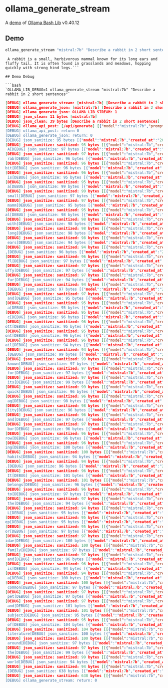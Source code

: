 # ollama_generate_stream

A [demo](../README.md#demos) of [Ollama Bash Lib](https://github.com/attogram/ollama-bash-lib) v0.40.12

## Demo

```bash
ollama_generate_stream "mistral:7b" "Describe a rabbit in 2 short sentences"
```
```
 A rabbit is a small, herbivorous mammal known for its long ears and fluffy tail. It is often found in grasslands and meadows, hopping quickly with strong hind legs.```

## Demo Debug

```bash
`OLLAMA_LIB_DEBUG=1 ollama_generate_stream "mistral:7b" "Describe a rabbit in 2 short sentences"`
```
```json
[DEBUG] ollama_generate_stream: [mistral:7b] [Describe a rabbit in 2 short sentences]
[DEBUG] ollama_generate_json: [mistral:7b] [Describe a rabbit in 2 short sentences]
[DEBUG] ollama_generate_json: OLLAMA_LIB_STREAM: 1
[DEBUG] json_clean: 11 bytes [mistral:7b]
[DEBUG] json_clean: 39 bytes [Describe a rabbit in 2 short sentences]
[DEBUG] ollama_api_post: [/api/generate] [{"model":"mistral:7b","prompt":"Describe a]
[DEBUG] ollama_api_post: return 0
[DEBUG] ollama_generate_json: return: 0
[DEBUG] json_sanitize: 95 bytes [{"model":"mistral:7b","created_at":"2025-0]
[DEBUG] json_sanitize: sanitized: 95 bytes [[{"model":"mistral:7b","created_at":"2025-0]]
 A[DEBUG] json_sanitize: 97 bytes [{"model":"mistral:7b","created_at":"2025-0]
[DEBUG] json_sanitize: sanitized: 97 bytes [[{"model":"mistral:7b","created_at":"2025-0]]
 rab[DEBUG] json_sanitize: 96 bytes [{"model":"mistral:7b","created_at":"2025-0]
[DEBUG] json_sanitize: sanitized: 96 bytes [[{"model":"mistral:7b","created_at":"2025-0]]
bit[DEBUG] json_sanitize: 96 bytes [{"model":"mistral:7b","created_at":"2025-0]
[DEBUG] json_sanitize: sanitized: 96 bytes [[{"model":"mistral:7b","created_at":"2025-0]]
 is[DEBUG] json_sanitize: 95 bytes [{"model":"mistral:7b","created_at":"2025-0]
[DEBUG] json_sanitize: sanitized: 95 bytes [[{"model":"mistral:7b","created_at":"2025-0]]
 a[DEBUG] json_sanitize: 99 bytes [{"model":"mistral:7b","created_at":"2025-0]
[DEBUG] json_sanitize: sanitized: 99 bytes [[{"model":"mistral:7b","created_at":"2025-0]]
 small[DEBUG] json_sanitize: 97 bytes [{"model":"mistral:7b","created_at":"2025-0]
[DEBUG] json_sanitize: sanitized: 97 bytes [[{"model":"mistral:7b","created_at":"2025-0]]
 mamm[DEBUG] json_sanitize: 95 bytes [{"model":"mistral:7b","created_at":"2025-0]
[DEBUG] json_sanitize: sanitized: 95 bytes [[{"model":"mistral:7b","created_at":"2025-0]]
al[DEBUG] json_sanitize: 98 bytes [{"model":"mistral:7b","created_at":"2025-0]
[DEBUG] json_sanitize: sanitized: 98 bytes [[{"model":"mistral:7b","created_at":"2025-0]]
 with[DEBUG] json_sanitize: 98 bytes [{"model":"mistral:7b","created_at":"2025-0]
[DEBUG] json_sanitize: sanitized: 98 bytes [[{"model":"mistral:7b","created_at":"2025-0]]
 long[DEBUG] json_sanitize: 98 bytes [{"model":"mistral:7b","created_at":"2025-0]
[DEBUG] json_sanitize: sanitized: 98 bytes [[{"model":"mistral:7b","created_at":"2025-0]]
 ears[DEBUG] json_sanitize: 94 bytes [{"model":"mistral:7b","created_at":"2025-0]
[DEBUG] json_sanitize: sanitized: 94 bytes [[{"model":"mistral:7b","created_at":"2025-0]]
,[DEBUG] json_sanitize: 96 bytes [{"model":"mistral:7b","created_at":"2025-0]
[DEBUG] json_sanitize: sanitized: 96 bytes [[{"model":"mistral:7b","created_at":"2025-0]]
 fl[DEBUG] json_sanitize: 97 bytes [{"model":"mistral:7b","created_at":"2025-0]
[DEBUG] json_sanitize: sanitized: 97 bytes [[{"model":"mistral:7b","created_at":"2025-0]]
uffy[DEBUG] json_sanitize: 97 bytes [{"model":"mistral:7b","created_at":"2025-0]
[DEBUG] json_sanitize: sanitized: 97 bytes [[{"model":"mistral:7b","created_at":"2025-0]]
 fur[DEBUG] json_sanitize: 94 bytes [{"model":"mistral:7b","created_at":"2025-0]
[DEBUG] json_sanitize: sanitized: 94 bytes [[{"model":"mistral:7b","created_at":"2025-0]]
,[DEBUG] json_sanitize: 97 bytes [{"model":"mistral:7b","created_at":"2025-0]
[DEBUG] json_sanitize: sanitized: 97 bytes [[{"model":"mistral:7b","created_at":"2025-0]]
 and[DEBUG] json_sanitize: 95 bytes [{"model":"mistral:7b","created_at":"2025-0]
[DEBUG] json_sanitize: sanitized: 95 bytes [[{"model":"mistral:7b","created_at":"2025-0]]
 a[DEBUG] json_sanitize: 95 bytes [{"model":"mistral:7b","created_at":"2025-0]
[DEBUG] json_sanitize: sanitized: 95 bytes [[{"model":"mistral:7b","created_at":"2025-0]]
 c[DEBUG] json_sanitize: 96 bytes [{"model":"mistral:7b","created_at":"2025-0]
[DEBUG] json_sanitize: sanitized: 96 bytes [[{"model":"mistral:7b","created_at":"2025-0]]
ott[DEBUG] json_sanitize: 95 bytes [{"model":"mistral:7b","created_at":"2025-0]
[DEBUG] json_sanitize: sanitized: 95 bytes [[{"model":"mistral:7b","created_at":"2025-0]]
ont[DEBUG] json_sanitize: 96 bytes [{"model":"mistral:7b","created_at":"2025-0]
[DEBUG] json_sanitize: sanitized: 96 bytes [[{"model":"mistral:7b","created_at":"2025-0]]
ail[DEBUG] json_sanitize: 94 bytes [{"model":"mistral:7b","created_at":"2025-0]
[DEBUG] json_sanitize: sanitized: 94 bytes [[{"model":"mistral:7b","created_at":"2025-0]]
,[DEBUG] json_sanitize: 99 bytes [{"model":"mistral:7b","created_at":"2025-0]
[DEBUG] json_sanitize: sanitized: 99 bytes [[{"model":"mistral:7b","created_at":"2025-0]]
 known[DEBUG] json_sanitize: 97 bytes [{"model":"mistral:7b","created_at":"2025-0]
[DEBUG] json_sanitize: sanitized: 97 bytes [[{"model":"mistral:7b","created_at":"2025-0]]
 for[DEBUG] json_sanitize: 97 bytes [{"model":"mistral:7b","created_at":"2025-0]
[DEBUG] json_sanitize: sanitized: 97 bytes [[{"model":"mistral:7b","created_at":"2025-0]]
 its[DEBUG] json_sanitize: 99 bytes [{"model":"mistral:7b","created_at":"2025-0]
[DEBUG] json_sanitize: sanitized: 99 bytes [[{"model":"mistral:7b","created_at":"2025-0]]
 quick[DEBUG] json_sanitize: 96 bytes [{"model":"mistral:7b","created_at":"2025-0]
[DEBUG] json_sanitize: sanitized: 96 bytes [[{"model":"mistral:7b","created_at":"2025-0]]
 ag[DEBUG] json_sanitize: 98 bytes [{"model":"mistral:7b","created_at":"2025-0]
[DEBUG] json_sanitize: sanitized: 98 bytes [[{"model":"mistral:7b","created_at":"2025-0]]
ility[DEBUG] json_sanitize: 96 bytes [{"model":"mistral:7b","created_at":"2025-0]
[DEBUG] json_sanitize: sanitized: 96 bytes [[{"model":"mistral:7b","created_at":"2025-0]]
 and[DEBUG] json_sanitize: 97 bytes [{"model":"mistral:7b","created_at":"2025-0]
[DEBUG] json_sanitize: sanitized: 97 bytes [[{"model":"mistral:7b","created_at":"2025-0]]
 bur[DEBUG] json_sanitize: 96 bytes [{"model":"mistral:7b","created_at":"2025-0]
[DEBUG] json_sanitize: sanitized: 96 bytes [[{"model":"mistral:7b","created_at":"2025-0]]
row[DEBUG] json_sanitize: 96 bytes [{"model":"mistral:7b","created_at":"2025-0]
[DEBUG] json_sanitize: sanitized: 96 bytes [[{"model":"mistral:7b","created_at":"2025-0]]
ing[DEBUG] json_sanitize: 100 bytes [{"model":"mistral:7b","created_at":"2025-0]
[DEBUG] json_sanitize: sanitized: 100 bytes [[{"model":"mistral:7b","created_at":"2025-0]]
 habits[DEBUG] json_sanitize: 94 bytes [{"model":"mistral:7b","created_at":"2025-0]
[DEBUG] json_sanitize: sanitized: 94 bytes [[{"model":"mistral:7b","created_at":"2025-0]]
.[DEBUG] json_sanitize: 96 bytes [{"model":"mistral:7b","created_at":"2025-0]
[DEBUG] json_sanitize: sanitized: 96 bytes [[{"model":"mistral:7b","created_at":"2025-0]]
 It[DEBUG] json_sanitize: 101 bytes [{"model":"mistral:7b","created_at":"2025-0]
[DEBUG] json_sanitize: sanitized: 101 bytes [[{"model":"mistral:7b","created_at":"2025-0]]
 belongs[DEBUG] json_sanitize: 96 bytes [{"model":"mistral:7b","created_at":"2025-0]
[DEBUG] json_sanitize: sanitized: 96 bytes [[{"model":"mistral:7b","created_at":"2025-0]]
 to[DEBUG] json_sanitize: 97 bytes [{"model":"mistral:7b","created_at":"2025-0]
[DEBUG] json_sanitize: sanitized: 97 bytes [[{"model":"mistral:7b","created_at":"2025-0]]
 the[DEBUG] json_sanitize: 94 bytes [{"model":"mistral:7b","created_at":"2025-0]
[DEBUG] json_sanitize: sanitized: 94 bytes [[{"model":"mistral:7b","created_at":"2025-0]]
 L[DEBUG] json_sanitize: 95 bytes [{"model":"mistral:7b","created_at":"2025-0]
[DEBUG] json_sanitize: sanitized: 95 bytes [[{"model":"mistral:7b","created_at":"2025-0]]
ep[DEBUG] json_sanitize: 95 bytes [{"model":"mistral:7b","created_at":"2025-0]
[DEBUG] json_sanitize: sanitized: 95 bytes [[{"model":"mistral:7b","created_at":"2025-0]]
or[DEBUG] json_sanitize: 97 bytes [{"model":"mistral:7b","created_at":"2025-0]
[DEBUG] json_sanitize: sanitized: 97 bytes [[{"model":"mistral:7b","created_at":"2025-0]]
idae[DEBUG] json_sanitize: 100 bytes [{"model":"mistral:7b","created_at":"2025-0]
[DEBUG] json_sanitize: sanitized: 100 bytes [[{"model":"mistral:7b","created_at":"2025-0]]
 family[DEBUG] json_sanitize: 97 bytes [{"model":"mistral:7b","created_at":"2025-0]
[DEBUG] json_sanitize: sanitized: 97 bytes [[{"model":"mistral:7b","created_at":"2025-0]]
 and[DEBUG] json_sanitize: 96 bytes [{"model":"mistral:7b","created_at":"2025-0]
[DEBUG] json_sanitize: sanitized: 96 bytes [[{"model":"mistral:7b","created_at":"2025-0]]
 is[DEBUG] json_sanitize: 94 bytes [{"model":"mistral:7b","created_at":"2025-0]
[DEBUG] json_sanitize: sanitized: 94 bytes [[{"model":"mistral:7b","created_at":"2025-0]]
 a[DEBUG] json_sanitize: 100 bytes [{"model":"mistral:7b","created_at":"2025-0]
[DEBUG] json_sanitize: sanitized: 100 bytes [[{"model":"mistral:7b","created_at":"2025-0]]
 common[DEBUG] json_sanitize: 97 bytes [{"model":"mistral:7b","created_at":"2025-0]
[DEBUG] json_sanitize: sanitized: 97 bytes [[{"model":"mistral:7b","created_at":"2025-0]]
 pet[DEBUG] json_sanitize: 97 bytes [{"model":"mistral:7b","created_at":"2025-0]
[DEBUG] json_sanitize: sanitized: 97 bytes [[{"model":"mistral:7b","created_at":"2025-0]]
 and[DEBUG] json_sanitize: 101 bytes [{"model":"mistral:7b","created_at":"2025-0]
[DEBUG] json_sanitize: sanitized: 101 bytes [[{"model":"mistral:7b","created_at":"2025-0]]
 subject[DEBUG] json_sanitize: 95 bytes [{"model":"mistral:7b","created_at":"2025-0]
[DEBUG] json_sanitize: sanitized: 95 bytes [[{"model":"mistral:7b","created_at":"2025-0]]
 of[DEBUG] json_sanitize: 104 bytes [{"model":"mistral:7b","created_at":"2025-0]
[DEBUG] json_sanitize: sanitized: 104 bytes [[{"model":"mistral:7b","created_at":"2025-0]]
 literature[DEBUG] json_sanitize: 100 bytes [{"model":"mistral:7b","created_at":"2025-0]
[DEBUG] json_sanitize: sanitized: 100 bytes [[{"model":"mistral:7b","created_at":"2025-0]]
 around[DEBUG] json_sanitize: 97 bytes [{"model":"mistral:7b","created_at":"2025-0]
[DEBUG] json_sanitize: sanitized: 97 bytes [[{"model":"mistral:7b","created_at":"2025-0]]
 the[DEBUG] json_sanitize: 99 bytes [{"model":"mistral:7b","created_at":"2025-0]
[DEBUG] json_sanitize: sanitized: 99 bytes [[{"model":"mistral:7b","created_at":"2025-0]]
 world[DEBUG] json_sanitize: 94 bytes [{"model":"mistral:7b","created_at":"2025-0]
[DEBUG] json_sanitize: sanitized: 94 bytes [[{"model":"mistral:7b","created_at":"2025-0]]
.[DEBUG] json_sanitize: 638 bytes [{"model":"mistral:7b","created_at":"2025-0]
[DEBUG] json_sanitize: sanitized: 638 bytes [[{"model":"mistral:7b","created_at":"2025-0]]
[DEBUG] ollama_generate_stream: return: 0
```
